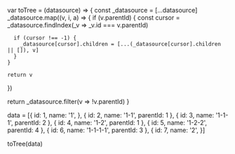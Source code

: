 var toTree = (datasource) => {
  const _datasource = [...datasource]
  _datasource.map((v, i, a) => {
    if (v.parentId) {
      const cursor = _datasource.findIndex(_v => _v.id === v.parentId)

      if (cursor !== -1) {
        _datasource[cursor].children = [...(_datasource[cursor].children || []), v]
      }
    }

    return v
  })

  return _datasource.filter(v => !v.parentId)
}

data = [{
        id: 1,
        name: '1',
    }, {
        id: 2,
        name: '1-1',
        parentId: 1
    }, {
        id: 3,
        name: '1-1-1',
        parentId: 2
    }, {
        id: 4,
        name: '1-2',
        parentId: 1
    }, {
        id: 5,
        name: '1-2-2',
        parentId: 4
    }, {
        id: 6,
        name: '1-1-1-1',
        parentId: 3
    }, {
        id: 7,
        name: '2',
    }]

toTree(data)